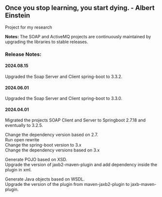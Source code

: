 ## Once you stop learning, you start dying. - Albert Einstein
Project for my research

**Notes:** The SOAP and ActiveMQ projects are continuously maintained by upgrading the libraries to stable releases.

### Release Notes:

#### 2024.08.15
Upgraded the Soap Server and Client spring-boot to 3.3.2.

#### 2024.06.01
Upgraded the Soap Server and Client spring-boot to 3.3.0.

#### 2024.04.01
Migrated the projects SOAP Client and Server to Springboot 2.7.18 and eventually to 3.2.5. 

Change the dependency version based on 2.7. \
Run open rewrite \
Change the spring-boot version to 3.x \
Change the dependency versions based on 3.x 

Generate POJO based on XSD. \
Upgrade the version of jaxb2-maven-plugin and add dependency inside the plugin in xml. 

Generate Java objects based on WSDL. \
Upgrade the version of the plugin from maven-jaxb2-plugin to jaxb-maven-plugin. 
